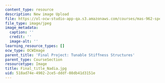 ```yaml
---
content_type: resource
description: New image Upload
file: https://ol-ocw-studio-app-qa.s3.amazonaws.com/courses/mas-962-special-topics-new-textiles-spring-2010/518ad74e49022ce5dddf08db41d3151e_Final_title_Nadia.jpg
file_type: image/jpeg
image_metadata:
  caption: ''
  credit: ''
  image-alt: ''
learning_resource_types: []
ocw_type: OCWImage
parent_title: 'Final Project: Tunable Stiffness Structures'
parent_type: CourseSection
resourcetype: Image
title: Final_title_Nadia.jpg
uid: 518ad74e-4902-2ce5-dddf-08db41d3151e
---
```

